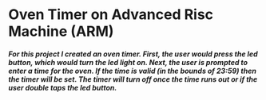 # Oven Timer on Advanced Risc Machine (ARM) 
##### For this project I created an oven timer. First, the user would press the led button, which would turn the led light on. Next, the user is prompted to enter a time for the oven. If the time is valid (in the bounds of 23:59) then the timer will be set. The timer will turn off once the time runs out or if the user double taps the led button.
